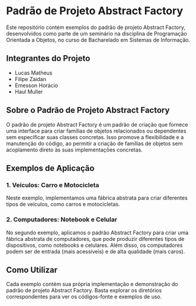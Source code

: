 # Padrão de Projeto Abstract Factory

Este repositório contém exemplos do padrão de projeto Abstract Factory, desenvolvidos como parte de um seminário na disciplina de Programação Orientada a Objetos, no curso de Bacharelado em Sistemas de Informação.

## Integrantes do Projeto
- Lucas Matheus
- Filipe Zaidan
- Emesson Horácio
- Haul Muller

## Sobre o Padrão de Projeto Abstract Factory

O padrão de projeto Abstract Factory é um padrão de criação que fornece uma interface para criar famílias de objetos relacionados ou dependentes sem especificar suas classes concretas. Isso promove a flexibilidade e a manutenção do código, ao permitir a criação de famílias de objetos sem acoplamento direto às suas implementações concretas.

## Exemplos de Aplicação

### 1. Veículos: Carro e Motocicleta

Neste exemplo, implementamos uma fábrica abstrata para criar diferentes tipos de veículos, como carros e motocicletas.

### 2. Computadores: Notebook e Celular

No segundo exemplo, aplicamos o padrão Abstract Factory para criar uma fábrica abstrata de computadores, que pode produzir diferentes tipos de dispositivos, como notebooks e celulares. Além disso, os computadores podem ser de entrada (mais acessíveis) e de alta qualidade (mais caros).

## Como Utilizar

Cada exemplo contém sua própria implementação e demonstração do padrão de projeto Abstract Factory. Basta explorar os diretórios correspondentes para ver os códigos-fonte e exemplos de uso.
